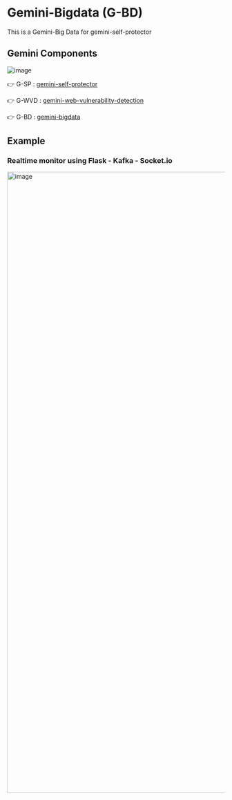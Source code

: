 # Gemini-Bigdata (G-BD)
This is a Gemini-Big Data for gemini-self-protector

## Gemini Components

![image](https://github.com/noobpk/gemini-bigdata/assets/31820707/eaf94053-a2a4-4597-a77d-d3cb8598c8fc)


👉 G-SP : [gemini-self-protector](https://github.com/noobpk/gemini-self-protector)

👉 G-WVD : [gemini-web-vulnerability-detection](https://github.com/noobpk/gemini-web-vulnerability-detection)

👉 G-BD : [gemini-bigdata](https://github.com/noobpk/gemini-bigdata)

## Example

### Realtime monitor using Flask - Kafka - Socket.io

<img width="1440" alt="image" src="https://github.com/noobpk/gemini-bigdata-serve/assets/31820707/c7d2e4ae-6539-4eeb-85f2-b1cbe31ea614">
